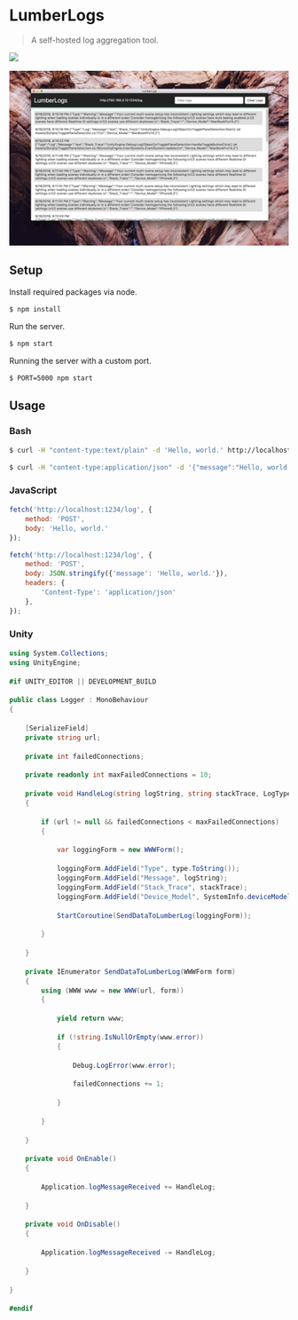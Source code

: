 # LumberLogs

> A self-hosted log aggregation tool.

[![](https://img.shields.io/badge/Trello-Board-blue.svg)](https://trello.com/b/BIqhJuLP/lumberlogs)

![](screenshot.jpg)

## Setup

Install required packages via node.

```bash
$ npm install
```

Run the server.

```bash
$ npm start
```

Running the server with a custom port.

```bash
$ PORT=5000 npm start
```

## Usage

### Bash

```bash
$ curl -H "content-type:text/plain" -d 'Hello, world.' http://localhost:1234/log
```

```bash
$ curl -H "content-type:application/json" -d '{"message":"Hello, world."}' http://localhost:1234/log
```

### JavaScript

```javascript
fetch('http://localhost:1234/log', {
    method: 'POST',
    body: 'Hello, world.'
});
```

```javascript
fetch('http://localhost:1234/log', {
    method: 'POST',
    body: JSON.stringify({'message': 'Hello, world.'}),
    headers: {
        'Content-Type': 'application/json'
    },
});
```

### Unity

```csharp
using System.Collections;
using UnityEngine;

#if UNITY_EDITOR || DEVELOPMENT_BUILD

public class Logger : MonoBehaviour
{

    [SerializeField]
    private string url;

    private int failedConnections;

    private readonly int maxFailedConnections = 10;

    private void HandleLog(string logString, string stackTrace, LogType type)
    {

        if (url != null && failedConnections < maxFailedConnections)
        {

            var loggingForm = new WWWForm();

            loggingForm.AddField("Type", type.ToString());
            loggingForm.AddField("Message", logString);
            loggingForm.AddField("Stack_Trace", stackTrace);
            loggingForm.AddField("Device_Model", SystemInfo.deviceModel);

            StartCoroutine(SendDataToLumberLog(loggingForm));

        }

    }

    private IEnumerator SendDataToLumberLog(WWWForm form)
    {
        using (WWW www = new WWW(url, form))
        {

            yield return www;

            if (!string.IsNullOrEmpty(www.error))
            {

                Debug.LogError(www.error);

                failedConnections += 1;

            }

        }

    }

    private void OnEnable()
    {

        Application.logMessageReceived += HandleLog;

    }

    private void OnDisable()
    {

        Application.logMessageReceived -= HandleLog;

    }

}

#endif
```

